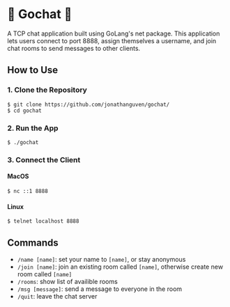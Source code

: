 # 🤖 Gochat 🤖

A TCP chat application built using GoLang's net package. This application lets users connect to port 8888, assign themselves a username, and join chat rooms to send messages to other clients.

## How to Use
### 1. Clone the Repository
```
$ git clone https://github.com/jonathanguven/gochat/
$ cd gochat
```
### 2. Run the App
```
$ ./gochat
```
### 3. Connect the Client
#### MacOS
`$ nc ::1 8888`
#### Linux
`$ telnet localhost 8888`

## Commands 
- `/name [name]`: set your name to `[name]`, or stay anonymous
- `/join [name]`: join an existing room called `[name]`, otherwise create new room called `[name]`
- `/rooms`: show list of availible rooms
- `/msg [message]`: send a message to everyone in the room
- `/quit`: leave the chat server
